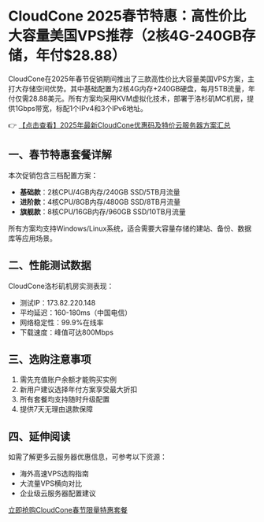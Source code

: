 # CloudCone 2025春节特惠：高性价比大容量美国VPS推荐（2核4G-240GB存储，年付$28.88）

CloudCone在2025年春节促销期间推出了三款高性价比大容量美国VPS方案，主打大存储空间优势。其中基础配置为2核4G内存+240GB硬盘，每月5TB流量，年付仅需28.88美元。所有方案均采用KVM虚拟化技术，部署于洛杉矶MC机房，提供1Gbps带宽，标配1个IPv4和3个IPv6地址。

👉 [【点击查看】2025年最新CloudCone优惠码及特价云服务器方案汇总](https://bit.ly/Cloudcone)

## 一、春节特惠套餐详解

本次促销包含三档配置方案：

- **基础款**：2核CPU/4GB内存/240GB SSD/5TB月流量
- **进阶款**：4核CPU/8GB内存/480GB SSD/8TB月流量  
- **旗舰款**：8核CPU/16GB内存/960GB SSD/10TB月流量

所有方案均支持Windows/Linux系统，适合需要大容量存储的建站、备份、数据库等应用场景。

## 二、性能测试数据

CloudCone洛杉矶机房实测表现：

- 测试IP：173.82.220.148
- 平均延迟：160-180ms（中国电信）
- 网络稳定性：99.9%在线率
- 下载速度：峰值可达800Mbps

## 三、选购注意事项

1. 需先充值账户余额才能购买实例
2. 新用户建议选择年付方案享受最大折扣
3. 所有套餐均支持随时升级配置
4. 提供7天无理由退款保障

## 四、延伸阅读

如需了解更多云服务器优惠信息，可参考以下资源：

- 海外高速VPS选购指南
- 大流量VPS横向对比
- 企业级云服务器配置建议

[立即抢购CloudCone春节限量特惠套餐](https://bit.ly/Cloudcone)